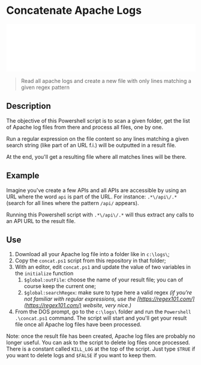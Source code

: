# Concatenate Apache Logs

![Banner](./banner.svg)

> Read all apache logs and create a new file with only lines matching a given regex pattern

## Description

The objective of this Powershell script is to scan a given folder, get the list of Apache log files from there and process all files, one by one.

Run a regular expression on the file content so any lines matching a given search string (like part of an URL f.i.) will be outputted in a result file.

At the end, you'll get a resulting file where all matches lines will be there.

## Example

Imagine you've create a few APIs and all APIs are accessible by using an URL where the word `api` is part of the URL. For instance: `.*\/api\/.*` (search for all lines where the pattern `/api/` appears).

Running this Powershell script with `.*\/api\/.*` will thus extract any calls to an API URL to the result file.

## Use

1. Download all your Apache log file into a folder like in `c:\logs\`;
2. Copy the `concat.ps1` script from this repository in that folder;
3. With an editor, edit `concat.ps1` and update the value of two variables in the `initialize` function
   1. `$global:outFile`: choose the name of your result file; you can of course keep the current one;
   2. `$global:searchRegex`: make sure to type here a valid regex *(if you're not familiar with regular expressions, use the [https://regex101.com/](https://regex101.com/) website, very nice.)*
4. From the DOS prompt, go to the `c:\logs\` folder and run the `Powershell .\concat.ps1` command. The script will start and you'll get your result file once all Apache log files have been processed.

Note: once the result file has been created, Apache log files are probably no longer useful. You can ask to the script to delete log files once processed. There is a constant called `KILL_LOG` at the top of the script. Just type `$TRUE` if you want to delete logs and `$FALSE` if you want to keep them.
